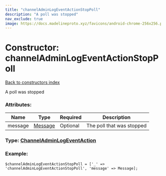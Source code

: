 ```yaml
---
title: "channelAdminLogEventActionStopPoll"
description: "A poll was stopped"
nav_exclude: true
image: https://docs.madelineproto.xyz/favicons/android-chrome-256x256.png
---
```

# Constructor: channelAdminLogEventActionStopPoll  
[Back to constructors index](/API_docs/constructors/index.html)



A poll was stopped

### Attributes:

| Name     |    Type       | Required | Description |
|----------|---------------|----------|-------------|
|message|[Message](/API_docs/types/Message.html) | Optional|The poll that was stopped|



### Type: [ChannelAdminLogEventAction](/API_docs/types/ChannelAdminLogEventAction.html)


### Example:

```
$channelAdminLogEventActionStopPoll = ['_' => 'channelAdminLogEventActionStopPoll', 'message' => Message];
```  

